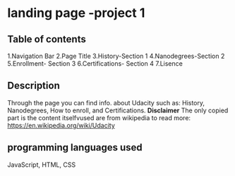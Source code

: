 #  landing page -project 1

## Table of contents
1.Navigation Bar
2.Page Title
3.History-Section 1
4.Nanodegrees-Section 2
5.Enrollment- Section 3
6.Certifications- Section 4
7.Lisence

## Description
Through the page you can find info. about Udacity such as: History, Nanodegrees, How to enroll, and Certifications. 
**Disclaimer**
The only copied part is the content itselfvused are from wikipedia to read more: https://en.wikipedia.org/wiki/Udacity


## programming languages used
JavaScript,
HTML,
CSS
